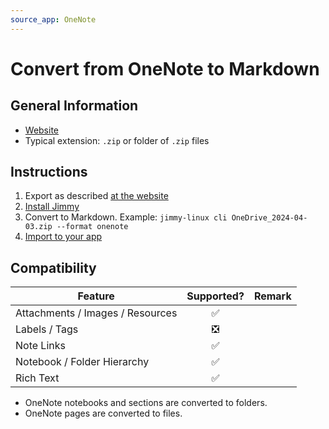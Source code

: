 ```yaml
---
source_app: OneNote
---
```


# Convert from OneNote to Markdown

## General Information

- [Website](https://www.onenote.com/)
- Typical extension: `.zip` or folder of `.zip` files

## Instructions

1. Export as described [at the website](https://support.microsoft.com/en-us/office/export-and-import-onenote-notebooks-a4b60da5-8f33-464e-b1ba-b95ce540f309)
2. [Install Jimmy](../index.md#installation)
3. Convert to Markdown. Example: `jimmy-linux cli OneDrive_2024-04-03.zip --format onenote`
4. [Import to your app](../import_instructions.md)

## Compatibility

| Feature | Supported? | Remark |
| --- | :---: | --- |
| Attachments / Images / Resources | ✅ | |
| Labels / Tags | ❎ | |
| Note Links | ✅ | |
| Notebook / Folder Hierarchy | ✅ | |
| Rich Text | ✅ | |

- OneNote notebooks and sections are converted to folders.
- OneNote pages are converted to files.
